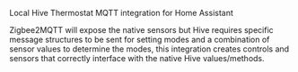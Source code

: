 Local Hive Thermostat MQTT integration for Home Assistant

Zigbee2MQTT will expose the native sensors but Hive requires specific message structures to be sent for setting modes and a combination of sensor values to determine the modes, this integration creates controls and sensors that correctly interface with the native Hive values/methods.

